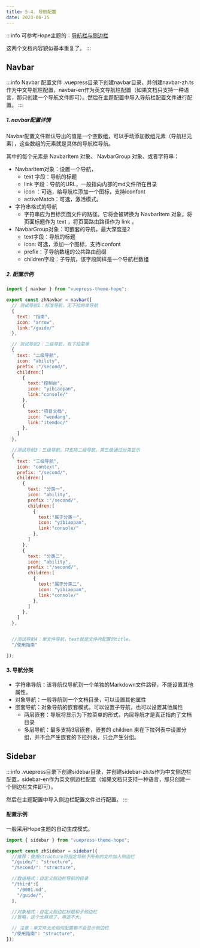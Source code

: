 ```yaml
---
title: 5-4. 导航配置
date: 2023-06-15
---
```

:::info
可参考Hope主题的：[导航栏与侧边栏](/vue/vuepress/3.Hope主题/3-3.导航栏与侧边栏.md)

这两个文档内容貌似基本重复了。
:::

## Navbar
:::info Navbar 配置文件
.vuepress目录下创建navbar目录，并创建navbar-zh.ts作为中文导航栏配置，navbar-en作为英文导航栏配置（如果文档只支持一种语言，那只创建一个导航文件即可）。然后在主题配置中导入导航栏配置文件进行配置。
:::

##### 1. navbar配置详情
Navbar配置文件默认导出的值是一个空数组，可以手动添加数组元素（导航栏元素），这些数组的元素就是具体的导航栏导航。

其中的每个元素是 NavbarItem 对象、 NavbarGroup 对象、或者字符串：
- NavbarItem对象：设置一个导航，
    - text 字段：导航的标题
    - link 字段：导航的URL，一般指向内部的md文件所在目录
    - icon ：可选，给导航栏添加一个图标，支持iconfont
    - activeMatch：可选，激活模式。
- 字符串格式的导航
    - 字符串应为目标页面文件的路径。它将会被转换为 NavbarItem 对象，将页面标题作为 text ，将页面路由路径作为 link 。
- NavbarGroup对象：可嵌套的导航，最大深度是2
    - text字段：导航的标题
    - icon: 可选，添加一个图标，支持iconfont
    - prefix：子导航数组的公共路由前缀
    - children字段：子导航，该字段同样是一个导航栏数组

##### 2. 配置示例
```js
import { navbar } from "vuepress-theme-hope";

export const zhNavbar = navbar([
  // 测试导航1：标准导航，无下拉的单导航
  {
    text: "指南",
    icon: "arrow",
    link:"/guide/"
  },

  // 测试导航2：二级导航，有下拉菜单
  { 
    text: "二级导航", 
    icon: "ability", 
    prefix :"/second/",
    children:[
      {
        text:"控制台",
        icon: "yibiaopan", 
        link:"console/"
      },
      {
        text:"项目文档",
        icon: "wendang", 
        link:"itemdoc/"
      },
    ]
  },

  //测试导航3：三级导航，只支持二级导航，第三级通过分类显示
  {
    text: "三级导航",
    icon: "context",
    prefix: "/second/",
    children:[
      { 
        text: "分类一", 
        icon: "ability", 
        prefix :"/second/",
        children:[
          {
            text:"属于分类一",
            icon: "yibiaopan", 
            link:"console/"
          },
        ]
      },
      { 
        text: "分类二", 
        icon: "ability", 
        prefix :"/second/",
        children:[
          {
            text:"属于分类二",
            icon: "yibiaopan", 
            link:"console/"
          },
        ]
      },
    ]
  },


  //测试导航4：单文件导航，text就是文件内配置的title。
  "/使用指南"

]);
```
#### 3. 导航分类
- 字符串导航：该导航仅导航到一个单独的Markdown文件路径，不能设置其他属性。
- 对象导航：一般导航到一个文档目录，可以设置其他属性
- 嵌套导航：对象导航的嵌套模式，可以设置子导航，也可以设置其他属性
    - 两层嵌套：导航将显示为下拉菜单的形式，内层导航才是真正指向了文档目录
    - 多层导航：最多支持3层嵌套，嵌套的 children 来在下拉列表中设置分组，并不会产生嵌套的下拉列表，只会产生分组。

## Sidebar
:::info
.vuepress目录下创建sidebar目录，并创建sidebar-zh.ts作为中文侧边栏配置，sidebar-en作为英文侧边栏配置（如果文档只支持一种语言，那只创建一个侧边栏文件即可）。

然后在主题配置中导入侧边栏配置文件进行配置。
:::

#### 配置示例
一般采用Hope主题的自动生成模式。
```js
import { sidebar } from "vuepress-theme-hope";

export const zhSidebar = sidebar({
  //推荐：使用structure将指定导航下所有的文件加入侧边栏
  "/guide/": "structure",
  "/second/": "structure",

  //数组格式：自定义侧边栏导航的目录
  "/third":[
    "/0001.md",
    "/guide/",
  ],

  //对象格式：自定义侧边栏标题和子侧边栏
  //暂略，这个太麻烦了，用途不大。

  // 注意：单文件无论如何配置都不会显示侧边栏
  "/使用指南": "structure",
});
```

